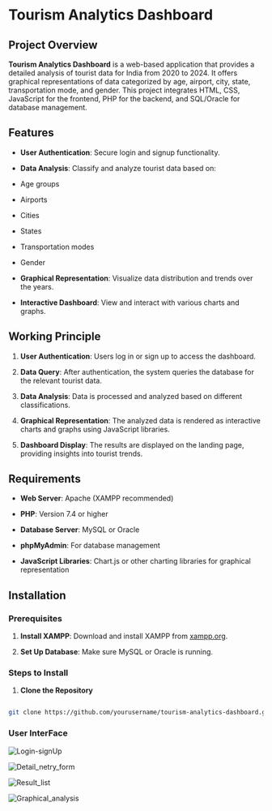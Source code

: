 # Tourism Analytics Dashboard

## Project Overview

**Tourism Analytics Dashboard** is a web-based application that provides a detailed analysis of tourist data for India from 2020 to 2024. It offers graphical representations of data categorized by age, airport, city, state, transportation mode, and gender. This project integrates HTML, CSS, JavaScript for the frontend, PHP for the backend, and SQL/Oracle for database management.

## Features

- **User Authentication**: Secure login and signup functionality.

- **Data Analysis**: Classify and analyze tourist data based on:

- Age groups

- Airports

- Cities

- States

- Transportation modes

- Gender

- **Graphical Representation**: Visualize data distribution and trends over the years.

- **Interactive Dashboard**: View and interact with various charts and graphs.

## Working Principle

1.  **User Authentication**: Users log in or sign up to access the dashboard.

2.  **Data Query**: After authentication, the system queries the database for the relevant tourist data.

3.  **Data Analysis**: Data is processed and analyzed based on different classifications.

4.  **Graphical Representation**: The analyzed data is rendered as interactive charts and graphs using JavaScript libraries.

5.  **Dashboard Display**: The results are displayed on the landing page, providing insights into tourist trends.

## Requirements

- **Web Server**: Apache (XAMPP recommended)

- **PHP**: Version 7.4 or higher

- **Database Server**: MySQL or Oracle

- **phpMyAdmin**: For database management

- **JavaScript Libraries**: Chart.js or other charting libraries for graphical representation

## Installation

### Prerequisites

1.  **Install XAMPP**: Download and install XAMPP from [xampp.org](https://www.apachefriends.org/index.html).

2.  **Set Up Database**: Make sure MySQL or Oracle is running.

### Steps to Install

1.  **Clone the Repository**

```bash

git clone https://github.com/yourusername/tourism-analytics-dashboard.git

```

### User InterFace

![Login-signUp]('src/images/login')

![Detail_netry_form]('src/images/landing')

![Result_list]('src/images/result')

![Graphical_analysis]('src/images/bar-chart')
